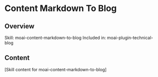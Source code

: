 # Content Markdown To Blog

## Overview
Skill: moai-content-markdown-to-blog
Included in: moai-plugin-technical-blog

## Content
[Skill content for moai-content-markdown-to-blog]
